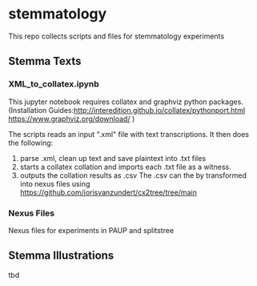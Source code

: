 # stemmatology
This repo collects scripts and files for stemmatology experiments
## Stemma Texts
### XML_to_collatex.ipynb
This jupyter notebook requires collatex and graphviz python packages. (Installation Guides:http://interedition.github.io/collatex/pythonport.html  https://www.graphviz.org/download/ )

The scripts reads an input ".xml" file with text transcriptions.
It then does the following:
1. parse .xml, clean up text and save plaintext into .txt files
2. starts a collatex collation and imports each .txt file as a witness.
3. outputs the collation results as .csv
The .csv can the by transformed into nexus files using https://github.com/jorisvanzundert/cx2tree/tree/main

### Nexus Files
Nexus files for experiments in PAUP and splitstree


## Stemma Illustrations
tbd
